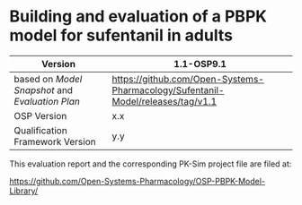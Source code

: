 # Building and evaluation of a PBPK model for sufentanil in adults





| Version                                         | 1.1-OSP9.1                                                   |
| ----------------------------------------------- | ------------------------------------------------------------ |
| based on *Model Snapshot* and *Evaluation Plan* | https://github.com/Open-Systems-Pharmacology/Sufentanil-Model/releases/tag/v1.1 |
| OSP Version                                     | x.x                                                          |
| Qualification Framework Version                 | y.y                                                          |





This evaluation report and the corresponding PK-Sim project file are filed at:

https://github.com/Open-Systems-Pharmacology/OSP-PBPK-Model-Library/
